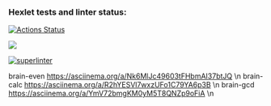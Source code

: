 ### Hexlet tests and linter status:
[![Actions Status](https://github.com/MT-cod/php-project-lvl1/workflows/hexlet-check/badge.svg)](https://github.com/MT-cod/php-project-lvl1/actions)

<a href="https://codeclimate.com/github/codeclimate/codeclimate/maintainability"><img src="https://api.codeclimate.com/v1/badges/a99a88d28ad37a79dbf6/maintainability" /></a>

[![superlinter](https://github.com/MT-cod/php-project-lvl1/workflows/superlinter/badge.svg)](https://github.com/MT-cod/php-project-lvl1/actions)

brain-even https://asciinema.org/a/Nk6MlJc49603tFHbmAI37btJQ \n
brain-calc https://asciinema.org/a/R2hYESVl7wxzUFo1C79YA6p3B \n
brain-gcd https://asciinema.org/a/YmV72bmgKM0yM5T8QNZp9oFiA \n
